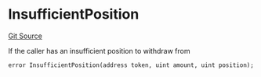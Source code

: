 # InsufficientPosition
[Git Source](https://github.com/FloorDAO/floor-v2/blob/fce0c6edadd90eef36eb24d13cfb5b386eeb9d00/src/contracts/strategies/BaseStrategy.sol)

If the caller has an insufficient position to withdraw from


```solidity
error InsufficientPosition(address token, uint amount, uint position);
```

